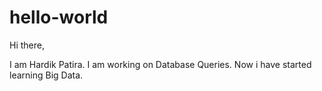 # hello-world

Hi there,

I am Hardik Patira. I am working on Database Queries. Now i have started learning Big Data.

